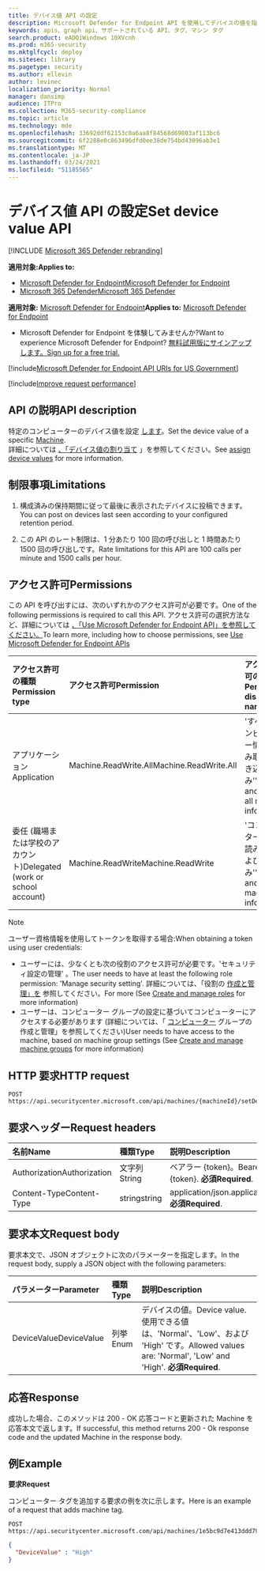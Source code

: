 ```yaml
---
title: デバイス値 API の設定
description: Microsoft Defender for Endpoint API を使用してデバイスの値を指定する方法について説明します。
keywords: apis、graph api、サポートされている API、タグ、マシン タグ
search.product: eADQiWindows 10XVcnh
ms.prod: m365-security
ms.mktglfcycl: deploy
ms.sitesec: library
ms.pagetype: security
ms.author: ellevin
author: levinec
localization_priority: Normal
manager: dansimp
audience: ITPro
ms.collection: M365-security-compliance
ms.topic: article
ms.technology: mde
ms.openlocfilehash: 33692ddf62153c0a6aa8f84568d69803af113bc6
ms.sourcegitcommit: 6f2288e0c863496dfd0ee38de754bd43096ab3e1
ms.translationtype: MT
ms.contentlocale: ja-JP
ms.lasthandoff: 03/24/2021
ms.locfileid: "51185565"
---
```

# <a name="set-device-value-api"></a><span data-ttu-id="1d3d4-104">デバイス値 API の設定</span><span class="sxs-lookup"><span data-stu-id="1d3d4-104">Set device value API</span></span>

[!INCLUDE [Microsoft 365 Defender rebranding](../../includes/microsoft-defender.md)]

<span data-ttu-id="1d3d4-105">**適用対象:**</span><span class="sxs-lookup"><span data-stu-id="1d3d4-105">**Applies to:**</span></span>
- [<span data-ttu-id="1d3d4-106">Microsoft Defender for Endpoint</span><span class="sxs-lookup"><span data-stu-id="1d3d4-106">Microsoft Defender for Endpoint</span></span>](https://go.microsoft.com/fwlink/p/?linkid=2154037)
- [<span data-ttu-id="1d3d4-107">Microsoft 365 Defender</span><span class="sxs-lookup"><span data-stu-id="1d3d4-107">Microsoft 365 Defender</span></span>](https://go.microsoft.com/fwlink/?linkid=2118804)

<span data-ttu-id="1d3d4-108">**適用対象:** [Microsoft Defender for Endpoint](https://go.microsoft.com/fwlink/?linkid=2154037)</span><span class="sxs-lookup"><span data-stu-id="1d3d4-108">**Applies to:** [Microsoft Defender for Endpoint](https://go.microsoft.com/fwlink/?linkid=2154037)</span></span>

- <span data-ttu-id="1d3d4-109">Microsoft Defender for Endpoint を体験してみませんか?</span><span class="sxs-lookup"><span data-stu-id="1d3d4-109">Want to experience Microsoft Defender for Endpoint?</span></span> [<span data-ttu-id="1d3d4-110">無料試用版にサインアップします。</span><span class="sxs-lookup"><span data-stu-id="1d3d4-110">Sign up for a free trial.</span></span>](https://www.microsoft.com/microsoft-365/windows/microsoft-defender-atp?ocid=docs-wdatp-exposedapis-abovefoldlink) 

[!include[Microsoft Defender for Endpoint API URIs for US Government](../../includes/microsoft-defender-api-usgov.md)]

[!include[Improve request performance](../../includes/improve-request-performance.md)]


## <a name="api-description"></a><span data-ttu-id="1d3d4-111">API の説明</span><span class="sxs-lookup"><span data-stu-id="1d3d4-111">API description</span></span>

<span data-ttu-id="1d3d4-112">特定のコンピューターのデバイス値を設定 [します](machine.md)。</span><span class="sxs-lookup"><span data-stu-id="1d3d4-112">Set the device value of a specific [Machine](machine.md).</span></span><br>
<span data-ttu-id="1d3d4-113">詳細については [、「デバイス値の割り当て](tvm-assign-device-value.md) 」を参照してください。</span><span class="sxs-lookup"><span data-stu-id="1d3d4-113">See [assign device values](tvm-assign-device-value.md) for more information.</span></span>

## <a name="limitations"></a><span data-ttu-id="1d3d4-114">制限事項</span><span class="sxs-lookup"><span data-stu-id="1d3d4-114">Limitations</span></span>

1. <span data-ttu-id="1d3d4-115">構成済みの保持期間に従って最後に表示されたデバイスに投稿できます。</span><span class="sxs-lookup"><span data-stu-id="1d3d4-115">You can post on devices last seen according to your configured retention period.</span></span>

2. <span data-ttu-id="1d3d4-116">この API のレート制限は、1 分あたり 100 回の呼び出しと 1 時間あたり 1500 回の呼び出しです。</span><span class="sxs-lookup"><span data-stu-id="1d3d4-116">Rate limitations for this API are 100 calls per minute and 1500 calls per hour.</span></span>


## <a name="permissions"></a><span data-ttu-id="1d3d4-117">アクセス許可</span><span class="sxs-lookup"><span data-stu-id="1d3d4-117">Permissions</span></span>

<span data-ttu-id="1d3d4-118">この API を呼び出すには、次のいずれかのアクセス許可が必要です。</span><span class="sxs-lookup"><span data-stu-id="1d3d4-118">One of the following permissions is required to call this API.</span></span> <span data-ttu-id="1d3d4-119">アクセス許可の選択方法など、詳細については [、「Use Microsoft Defender for Endpoint API」を参照してください。](apis-intro.md)</span><span class="sxs-lookup"><span data-stu-id="1d3d4-119">To learn more, including how to choose permissions, see [Use Microsoft Defender for Endpoint APIs](apis-intro.md)</span></span>

<span data-ttu-id="1d3d4-120">アクセス許可の種類</span><span class="sxs-lookup"><span data-stu-id="1d3d4-120">Permission type</span></span> |    <span data-ttu-id="1d3d4-121">アクセス許可</span><span class="sxs-lookup"><span data-stu-id="1d3d4-121">Permission</span></span>    |    <span data-ttu-id="1d3d4-122">アクセス許可の表示名</span><span class="sxs-lookup"><span data-stu-id="1d3d4-122">Permission display name</span></span>
:---|:---|:---
<span data-ttu-id="1d3d4-123">アプリケーション</span><span class="sxs-lookup"><span data-stu-id="1d3d4-123">Application</span></span> |    <span data-ttu-id="1d3d4-124">Machine.ReadWrite.All</span><span class="sxs-lookup"><span data-stu-id="1d3d4-124">Machine.ReadWrite.All</span></span> |    <span data-ttu-id="1d3d4-125">'すべてのコンピューター情報の読み取りと書き込み'</span><span class="sxs-lookup"><span data-stu-id="1d3d4-125">'Read and write all machine information'</span></span>
<span data-ttu-id="1d3d4-126">委任 (職場または学校のアカウント)</span><span class="sxs-lookup"><span data-stu-id="1d3d4-126">Delegated (work or school account)</span></span> | <span data-ttu-id="1d3d4-127">Machine.ReadWrite</span><span class="sxs-lookup"><span data-stu-id="1d3d4-127">Machine.ReadWrite</span></span> | <span data-ttu-id="1d3d4-128">'コンピューター情報の読み取りおよび書き込み'</span><span class="sxs-lookup"><span data-stu-id="1d3d4-128">'Read and write machine information'</span></span>

>[!Note]
> <span data-ttu-id="1d3d4-129">ユーザー資格情報を使用してトークンを取得する場合:</span><span class="sxs-lookup"><span data-stu-id="1d3d4-129">When obtaining a token using user credentials:</span></span>
>
>- <span data-ttu-id="1d3d4-130">ユーザーには、少なくとも次の役割のアクセス許可が必要です。'セキュリティ設定の管理' 。</span><span class="sxs-lookup"><span data-stu-id="1d3d4-130">The user needs to have at least the following role permission: 'Manage security setting'.</span></span> <span data-ttu-id="1d3d4-131">詳細については、「役割の [作成と管理」を](user-roles.md) 参照してください。</span><span class="sxs-lookup"><span data-stu-id="1d3d4-131">For more  (See [Create and manage roles](user-roles.md) for more information)</span></span>
>- <span data-ttu-id="1d3d4-132">ユーザーは、コンピューター グループの設定に基づいてコンピューターにアクセスする必要があります (詳細については、「 [コンピューター](machine-groups.md) グループの作成と管理」を参照してください)</span><span class="sxs-lookup"><span data-stu-id="1d3d4-132">User needs to have access to the machine, based on machine group settings (See [Create and manage machine groups](machine-groups.md) for more information)</span></span>

## <a name="http-request"></a><span data-ttu-id="1d3d4-133">HTTP 要求</span><span class="sxs-lookup"><span data-stu-id="1d3d4-133">HTTP request</span></span>

```http
POST https://api.securitycenter.microsoft.com/api/machines/{machineId}/setDeviceValue
```

## <a name="request-headers"></a><span data-ttu-id="1d3d4-134">要求ヘッダー</span><span class="sxs-lookup"><span data-stu-id="1d3d4-134">Request headers</span></span>

<span data-ttu-id="1d3d4-135">名前</span><span class="sxs-lookup"><span data-stu-id="1d3d4-135">Name</span></span> | <span data-ttu-id="1d3d4-136">種類</span><span class="sxs-lookup"><span data-stu-id="1d3d4-136">Type</span></span> | <span data-ttu-id="1d3d4-137">説明</span><span class="sxs-lookup"><span data-stu-id="1d3d4-137">Description</span></span>
:---|:---|:---
<span data-ttu-id="1d3d4-138">Authorization</span><span class="sxs-lookup"><span data-stu-id="1d3d4-138">Authorization</span></span> | <span data-ttu-id="1d3d4-139">文字列</span><span class="sxs-lookup"><span data-stu-id="1d3d4-139">String</span></span> | <span data-ttu-id="1d3d4-140">ベアラー {token}。</span><span class="sxs-lookup"><span data-stu-id="1d3d4-140">Bearer {token}.</span></span> <span data-ttu-id="1d3d4-141">**必須**</span><span class="sxs-lookup"><span data-stu-id="1d3d4-141">**Required**.</span></span>
<span data-ttu-id="1d3d4-142">Content-Type</span><span class="sxs-lookup"><span data-stu-id="1d3d4-142">Content-Type</span></span> | <span data-ttu-id="1d3d4-143">string</span><span class="sxs-lookup"><span data-stu-id="1d3d4-143">string</span></span> | <span data-ttu-id="1d3d4-144">application/json.</span><span class="sxs-lookup"><span data-stu-id="1d3d4-144">application/json.</span></span> <span data-ttu-id="1d3d4-145">**必須**</span><span class="sxs-lookup"><span data-stu-id="1d3d4-145">**Required**.</span></span>

## <a name="request-body"></a><span data-ttu-id="1d3d4-146">要求本文</span><span class="sxs-lookup"><span data-stu-id="1d3d4-146">Request body</span></span>

<span data-ttu-id="1d3d4-147">要求本文で、JSON オブジェクトに次のパラメーターを指定します。</span><span class="sxs-lookup"><span data-stu-id="1d3d4-147">In the request body, supply a JSON object with the following parameters:</span></span>

<span data-ttu-id="1d3d4-148">パラメーター</span><span class="sxs-lookup"><span data-stu-id="1d3d4-148">Parameter</span></span> |    <span data-ttu-id="1d3d4-149">種類</span><span class="sxs-lookup"><span data-stu-id="1d3d4-149">Type</span></span>    | <span data-ttu-id="1d3d4-150">説明</span><span class="sxs-lookup"><span data-stu-id="1d3d4-150">Description</span></span>
:---|:---|:---
<span data-ttu-id="1d3d4-151">DeviceValue</span><span class="sxs-lookup"><span data-stu-id="1d3d4-151">DeviceValue</span></span> |    <span data-ttu-id="1d3d4-152">列挙</span><span class="sxs-lookup"><span data-stu-id="1d3d4-152">Enum</span></span> |    <span data-ttu-id="1d3d4-153">デバイスの値。</span><span class="sxs-lookup"><span data-stu-id="1d3d4-153">Device value.</span></span> <span data-ttu-id="1d3d4-154">使用できる値は、'Normal'、'Low'、および 'High' です。</span><span class="sxs-lookup"><span data-stu-id="1d3d4-154">Allowed values are: 'Normal', 'Low' and 'High'.</span></span> <span data-ttu-id="1d3d4-155">**必須**</span><span class="sxs-lookup"><span data-stu-id="1d3d4-155">**Required**.</span></span>

## <a name="response"></a><span data-ttu-id="1d3d4-156">応答</span><span class="sxs-lookup"><span data-stu-id="1d3d4-156">Response</span></span>

<span data-ttu-id="1d3d4-157">成功した場合、このメソッドは 200 - OK 応答コードと更新された Machine を応答本文で返します。</span><span class="sxs-lookup"><span data-stu-id="1d3d4-157">If successful, this method returns 200 - Ok response code and the updated Machine in the response body.</span></span>

## <a name="example"></a><span data-ttu-id="1d3d4-158">例</span><span class="sxs-lookup"><span data-stu-id="1d3d4-158">Example</span></span>

<span data-ttu-id="1d3d4-159">**要求**</span><span class="sxs-lookup"><span data-stu-id="1d3d4-159">**Request**</span></span>

<span data-ttu-id="1d3d4-160">コンピューター タグを追加する要求の例を次に示します。</span><span class="sxs-lookup"><span data-stu-id="1d3d4-160">Here is an example of a request that adds machine tag.</span></span>

```http
POST https://api.securitycenter.microsoft.com/api/machines/1e5bc9d7e413ddd7902c2932e418702b84d0cc07/setDeviceValue
```

```json
{
  "DeviceValue" : "High"
}
```
